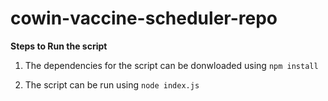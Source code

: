 # cowin-vaccine-scheduler-repo

**Steps to Run the script**

1. The dependencies for the script can be donwloaded using 
`npm install`

2. The script can be run using `node index.js`

